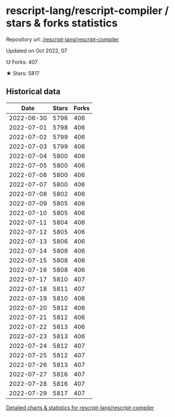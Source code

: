# rescript-lang/rescript-compiler / stars & forks statistics

Repository url: [/rescript-lang/rescript-compiler](https://github.com/rescript-lang/rescript-compiler)

Updated on Oct 2022, 07

☋ Forks: 407

★ Stars: 5817

## Historical data
| Date | Stars | Forks |
|------|-------|-------|
| 2022-06-30 | 5796 | 406 | 
| 2022-07-01 | 5798 | 406 | 
| 2022-07-02 | 5799 | 406 | 
| 2022-07-03 | 5799 | 406 | 
| 2022-07-04 | 5800 | 406 | 
| 2022-07-05 | 5800 | 406 | 
| 2022-07-06 | 5800 | 406 | 
| 2022-07-07 | 5800 | 406 | 
| 2022-07-08 | 5802 | 406 | 
| 2022-07-09 | 5805 | 406 | 
| 2022-07-10 | 5805 | 406 | 
| 2022-07-11 | 5804 | 406 | 
| 2022-07-12 | 5805 | 406 | 
| 2022-07-13 | 5806 | 406 | 
| 2022-07-14 | 5808 | 406 | 
| 2022-07-15 | 5808 | 406 | 
| 2022-07-16 | 5808 | 406 | 
| 2022-07-17 | 5810 | 407 | 
| 2022-07-18 | 5811 | 407 | 
| 2022-07-19 | 5810 | 406 | 
| 2022-07-20 | 5812 | 406 | 
| 2022-07-21 | 5812 | 406 | 
| 2022-07-22 | 5813 | 406 | 
| 2022-07-23 | 5813 | 406 | 
| 2022-07-24 | 5812 | 407 | 
| 2022-07-25 | 5812 | 407 | 
| 2022-07-26 | 5813 | 407 | 
| 2022-07-27 | 5816 | 407 | 
| 2022-07-28 | 5816 | 407 | 
| 2022-07-29 | 5817 | 407 | 


[Detailed charts & statistics for rescript-lang/rescript-compiler](https://reviewgithub.com/rep/rescript-lang/rescript-compiler)
